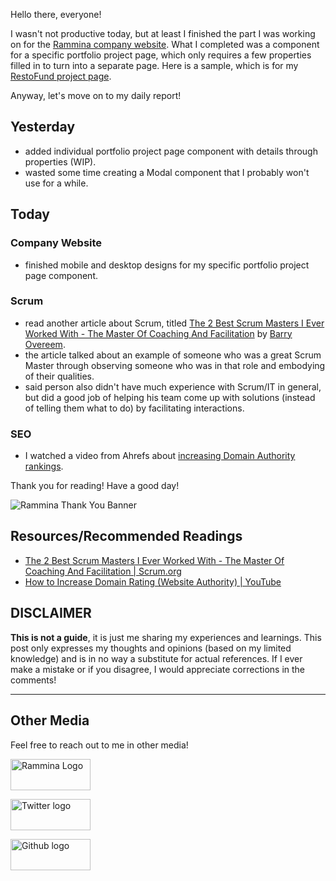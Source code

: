Hello there, everyone!

I wasn't not productive today, but at least I finished the part I was working on for the [Rammina company website](https://www.rammina.com). What I completed was a component for a specific portfolio project page, which only requires a few properties filled in to turn into a separate page. Here is a sample, which is for my [RestoFund project page](https://www.rammina.com/portfolio/resto-fund).

[]()

Anyway, let's move on to my daily report!

## Yesterday

- added individual portfolio project page component with details through properties (WIP).
- wasted some time creating a Modal component that I probably won't use for a while.

## Today

### Company Website

- finished mobile and desktop designs for my specific portfolio project page component.

### Scrum

- read another article about Scrum, titled [The 2 Best Scrum Masters I Ever Worked With - The Master Of Coaching And Facilitation](https://www.scrum.org/resources/blog/myth-8-scrum-master-junior-agile-coach) by [Barry Overeem](https://theliberators.com/).
- the article talked about an example of someone who was a great Scrum Master through observing someone who was in that role and embodying of their qualities.
- said person also didn't have much experience with Scrum/IT in general, but did a good job of helping his team come up with solutions (instead of telling them what to do) by facilitating interactions.

### SEO

- I watched a video from Ahrefs about [increasing Domain Authority rankings](https://www.youtube.com/watch?v=cl1Ch9ARdQs).

Thank you for reading! Have a good day!

![Rammina Thank You Banner](https://dev-to-uploads.s3.amazonaws.com/uploads/articles/x9ayfxxxaz2g2hfcqbsk.png)

## Resources/Recommended Readings

- [The 2 Best Scrum Masters I Ever Worked With - The Master Of Coaching And Facilitation | Scrum.org](https://www.scrum.org/resources/blog/2-best-scrum-masters-i-ever-worked-master-coaching-and-facilitation)
- [How to Increase Domain Rating (Website Authority) | YouTube](https://www.youtube.com/watch?v=cl1Ch9ARdQs)

## DISCLAIMER

**This is not a guide**, it is just me sharing my experiences and learnings. This post only expresses my thoughts and opinions (based on my limited knowledge) and is in no way a substitute for actual references. If I ever make a mistake or if you disagree, I would appreciate corrections in the comments!

<hr />

## Other Media

Feel free to reach out to me in other media!

<span><a target="_blank" href="https://www.rammina.com"><img src="https://res.cloudinary.com/rammina/image/upload/v1638444046/rammina-button-128_x9ginu.png" alt="Rammina Logo" width="128" height="50"/></a></span>

<span><a target="_blank" href="https://twitter.com/RamminaR"><img src="https://res.cloudinary.com/rammina/image/upload/v1636792959/twitter-logo_laoyfu_pdbagm.png" alt="Twitter logo" width="128" height="50"/></a></span>

<span><a target="_blank" href="https://github.com/Rammina"><img src="https://res.cloudinary.com/rammina/image/upload/v1636795051/GitHub-Emblem2_epcp8r.png" alt="Github logo" width="128" height="50"/></a></span>
